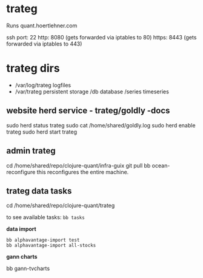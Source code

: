 # trateg

Runs quant.hoertlehner.com

ssh port: 22
http: 8080  (gets forwarded via iptables to 80)
https: 8443 (gets forwarded via iptables to 443)

# trateg dirs

- /var/log/trateg  logfiles
- /var/trateg  persistent storage
    /db     database
    /series timeseries 
   

## website herd service - trateg/goldly -docs

sudo herd status trateg
sudo cat /home/shared/goldly.log
sudo herd enable trateg
sudo herd start trateg

## admin trateg

cd /home/shared/repo/clojure-quant/infra-guix
git pull
bb ocean-reconfigure
this reconfigures the entire machine.


## trateg data tasks

cd /home/shared/repo/clojure-quant/trateg

to see available tasks: `bb tasks`

**data import**

```
bb alphavantage-import test
bb alphavantage-import all-stocks

```

**gann charts**

bb gann-tvcharts


